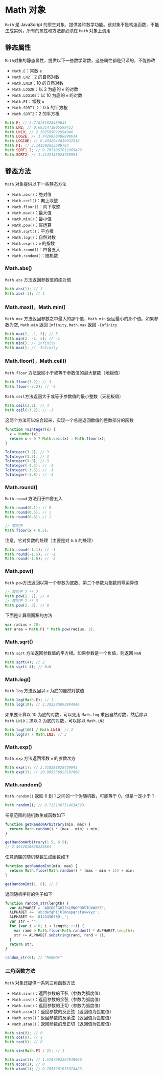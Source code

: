 # Math 对象

`Math` 是 JavaScript 的原生对象，提供各种数学功能。该对象不是构造函数，不能生成实例，所有的属性和方法都必须在 `Math` 对象上调用

## 静态属性

`Math`对象的静态属性，提供以下一些数学常数，这些属性都是只读的，不能修改

- `Math.E`：常数 `e`
- `Math.LN2`：2 的自然对数
- `Math.LN10`：10 的自然对数
- `Math.LOG2E`：以 2 为底的 `e` 的对数
- `Math.LOG10E`：以 10 为底的 `e` 的对数
- `Math.PI`：常数 `π`
- `Math.SQRT1_2`：0.5 的平方根
- `Math.SQRT2`：2 的平方根

```javascript
Math.E; // 2.718281828459045
Math.LN2; // 0.6931471805599453
Math.LN10; // 2.302585092994046
Math.LOG2E; // 1.4426950408889634
Math.LOG10E; // 0.4342944819032518
Math.PI; // 3.141592653589793
Math.SQRT1_2; // 0.7071067811865476
Math.SQRT2; // 1.4142135623730951
```

## 静态方法

`Math` 对象提供以下一些静态方法

- `Math.abs()`：绝对值
- `Math.ceil()`：向上取整
- `Math.floor()`：向下取整
- `Math.max()`：最大值
- `Math.min()`：最小值
- `Math.pow()`：幂运算
- `Math.sqrt()`：平方根
- `Math.log()`：自然对数
- `Math.exp()`：`e` 的指数
- `Math.round()`：四舍五入
- `Math.random()`：随机数

### Math.abs()

`Math.abs` 方法返回参数值的绝对值

```javascript
Math.abs(1); // 1
Math.abs(-1); // 1
```

### Math.max()，Math.min()

`Math.max` 方法返回参数之中最大的那个值，`Math.min` 返回最小的那个值。如果参数为空, `Math.min` 返回 `Infinity`, `Math.max` 返回 `-Infinity`

```javascript
Math.max(2, -1, 5); // 5
Math.min(2, -1, 5); // -1
Math.min(); // Infinity
Math.max(); // -Infinity
```

### Math.floor()，Math.ceil()

`Math.floor` 方法返回小于或等于参数值的最大整数（地板值）

```javascript
Math.floor(3.2); // 3
Math.floor(-3.2); // -4
```

`Math.ceil`方法返回大于或等于参数值的最小整数（天花板值）

```javascript
Math.ceil(3.2); // 4
Math.ceil(-3.2); // -3
```

这两个方法可以结合起来，实现一个总是返回数值的整数部分的函数

```javascript
function ToInteger(x) {
  x = Number(x);
  return x < 0 ? Math.ceil(x) : Math.floor(x);
}

ToInteger(3.2); // 3
ToInteger(3.5); // 3
ToInteger(3.8); // 3
ToInteger(-3.2); // -3
ToInteger(-3.5); // -3
ToInteger(-3.8); // -3
```

### Math.round()

`Math.round` 方法用于四舍五入

```javascript
Math.round(0.1); // 0
Math.round(0.5); // 1
Math.round(0.6); // 1

// 等同于
Math.floor(x + 0.5);
```

注意，它对负数的处理（主要是对 `0.5` 的处理）

```javascript
Math.round(-1.1); // -1
Math.round(-1.5); // -1
Math.round(-1.6); // -2
```

### Math.pow()

`Math.pow`方法返回以第一个参数为底数、第二个参数为指数的幂运算值

```javascript
// 等同于 2 ** 2
Math.pow(2, 2); // 4
// 等同于 2 ** 3
Math.pow(2, 3); // 8
```

下面是计算圆面积的方法

```javascript
var radius = 20;
var area = Math.PI * Math.pow(radius, 2);
```

### Math.sqrt()

`Math.sqrt` 方法返回参数值的平方根。如果参数是一个负值，则返回 `NaN`

```javascript
Math.sqrt(4); // 2
Math.sqrt(-4); // NaN
```

### Math.log()

`Math.log` 方法返回以 `e` 为底的自然对数值

```javascript
Math.log(Math.E); // 1
Math.log(10); // 2.302585092994046
```

如果要计算以 10 为底的对数，可以先用 `Math.log` 求出自然对数，然后除以 `Math.LN10`；求以 2 为底的对数，可以除以 `Math.LN2`

```javascript
Math.log(100) / Math.LN10; // 2
Math.log(8) / Math.LN2; // 3
```

### Math.exp()

`Math.exp` 方法返回常数 `e` 的参数次方

```javascript
Math.exp(1); // 2.718281828459045
Math.exp(3); // 20.085536923187668
```

### Math.random()

`Math.random()` 返回 0 到 1 之间的一个伪随机数，可能等于 0，但是一定小于 1

```javascript
Math.random(); // 0.7151307314634323
```

任意范围的随机数生成函数如下

```javascript
function getRandomArbitrary(min, max) {
  return Math.random() * (max - min) + min;
}

getRandomArbitrary(1.5, 6.5);
// 2.4942810038223864
```

任意范围的随机整数生成函数如下

```javascript
function getRandomInt(min, max) {
  return Math.floor(Math.random() * (max - min + 1)) + min;
}

getRandomInt(1, 6); // 5
```

返回随机字符的例子如下

```javascript
function random_str(length) {
  var ALPHABET = 'ABCDEFGHIJKLMNOPQRSTUVWXYZ';
  ALPHABET += 'abcdefghijklmnopqrstuvwxyz';
  ALPHABET += '0123456789-_';
  var str = '';
  for (var i = 0; i < length; ++i) {
    var rand = Math.floor(Math.random() * ALPHABET.length);
    str += ALPHABET.substring(rand, rand + 1);
  }
  return str;
}

random_str(6); // "NdQKOr"
```

### 三角函数方法

`Math` 对象还提供一系列三角函数方法

- `Math.sin()`：返回参数的正弦（参数为弧度值）
- `Math.cos()`：返回参数的余弦（参数为弧度值）
- `Math.tan()`：返回参数的正切（参数为弧度值）
- `Math.asin()`：返回参数的反正弦（返回值为弧度值）
- `Math.acos()`：返回参数的反余弦（返回值为弧度值）
- `Math.atan()`：返回参数的反正切（返回值为弧度值）

```javascript
Math.sin(0); // 0
Math.cos(0); // 1
Math.tan(0); // 0

Math.sin(Math.PI / 2); // 1

Math.asin(1); // 1.5707963267948966
Math.acos(1); // 0
Math.atan(1); // 0.7853981633974483
```
